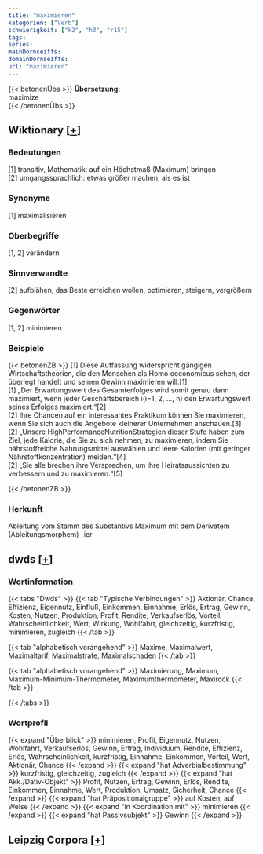 ```yaml
---
title: "maximieren"
kategorien: ["Verb"]
schwierigkeit: ["k2", "h3", "r15"]
tags:
series:
mainDornseiffs:
domainDornseiffs:
url: "maximieren"
---
```


{{< betonenÜbs >}}
**Übersetzung:**  
maximize  
{{< /betonenÜbs >}}

## Wiktionary [[+](https://de.wiktionary.org/wiki/maximieren)]

### Bedeutungen
[1] transitiv, Mathematik: auf ein Höchstmaß (Maximum) bringen  
[2] umgangssprachlich: etwas größer machen, als es ist  

### Synonyme
[1] maximalisieren  

### Oberbegriffe
[1, 2] verändern  

### Sinnverwandte
[2] aufblähen, das Beste erreichen wollen, optimieren, steigern, vergrößern  

### Gegenwörter
[1, 2] minimieren  

### Beispiele
{{< betonenZB >}}
[1] Diese Auffassung widerspricht gängigen Wirtschaftstheorien, die den Menschen als Homo oeconomicus sehen, der überlegt handelt und seinen Gewinn maximieren will.[1]  
[1] „Der Erwartungswert des Gesamterfolges wird somit genau dann maximiert, wenn jeder Geschäftsbereich i(i=1, 2, ..., n) den Erwartungswert seines Erfolges maximiert.“[2]  
[2] Ihre Chancen auf ein interessantes Praktikum können Sie maximieren, wenn Sie sich auch die Angebote kleinerer Unternehmen anschauen.[3]  
[2] „Unsere HighPerformanceNutritionStrategien dieser Stufe haben zum Ziel, jede Kalorie, die Sie zu sich nehmen, zu maximieren, indem Sie nährstoffreiche Nahrungsmittel auswählen und leere Kalorien (mit geringer Nährstoffkonzentration) meiden.“[4]  
[2] „Sie alle brechen ihre Versprechen, um ihre Heiratsaussichten zu verbessern und zu maximieren.“[5]  

{{< /betonenZB >}}
### Herkunft
Ableitung vom Stamm des Substantivs Maximum mit dem Derivatem (Ableitungsmorphem) -ier  



## dwds [[+](https://www.dwds.de/wb/maximieren)]

### Wortinformation
{{< tabs "Dwds" >}}
{{< tab "Typische Verbindungen" >}}
Aktionär, Chance, Effizienz, Eigennutz, Einfluß, Einkommen, Einnahme, Erlös, Ertrag, Gewinn, Kosten, Nutzen, Produktion, Profit, Rendite, Verkaufserlös, Vorteil, Wahrscheinlichkeit, Wert, Wirkung, Wohlfahrt, gleichzeitig, kurzfristig, minimieren, zugleich
{{< /tab >}}

{{< tab "alphabetisch vorangehend" >}}
Maxime, Maximalwert, Maximaltarif, Maximalstrafe, Maximalschaden
{{< /tab >}}

{{< tab "alphabetisch vorangehend" >}}
Maximierung, Maximum, Maximum-Minimum-Thermometer, Maximumthermometer, Maxirock
{{< /tab >}}

{{< /tabs >}}

### Wortprofil
{{< expand "Überblick" >}} minimieren, Profit, Eigennutz, Nutzen, Wohlfahrt, Verkaufserlös, Gewinn, Ertrag, Individuum, Rendite, Effizienz, Erlös, Wahrscheinlichkeit, kurzfristig, Einnahme, Einkommen, Vorteil, Wert, Aktionär, Chance {{< /expand >}}
{{< expand "hat Adverbialbestimmung" >}} kurzfristig, gleichzeitig, zugleich {{< /expand >}}
{{< expand "hat Akk./Dativ-Objekt" >}} Profit, Nutzen, Ertrag, Gewinn, Erlös, Rendite, Einkommen, Einnahme, Wert, Produktion, Umsatz, Sicherheit, Chance {{< /expand >}}
{{< expand "hat Präpositionalgruppe" >}} auf Kosten, auf Weise {{< /expand >}}
{{< expand "in Koordination mit" >}} minimieren {{< /expand >}}
{{< expand "hat Passivsubjekt" >}} Gewinn {{< /expand >}}

## Leipzig Corpora [[+](https://corpora.uni-leipzig.de/en/res?word=maximieren&corpusId=deu_newscrawl-public_2018)]

